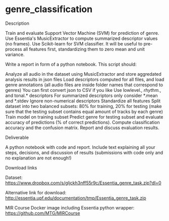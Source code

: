 # genre_classification

Description

Train and evaluate Support Vector Machine (SVM) for prediction of genre. Use Essentia's MusicExtractor to compute summarized descriptor values (no frames). Use Scikit-learn for SVM classifier. It will be useful to pre-process all features first, standardizing them to zero mean and unit variance.

Write a report in form of a python notebook. This script should:

Analyze all audio in the dataset using MusicExtractor and store aggredated analysis results in json files
Load descriptors computed for all files, and load genre annotations (all audio files are inside folder names that correspond to genres)
You can first convert json to CSV if you like
Use lowlevel.*, rhythm.*, and tonal.* descriptors
For summarized descriptors only consider *.mean and *.stdev
Ignore non-numerical descriptors
Standardize all features
Split dataset into two balanced subsets: 80% for training, 20% for testing (make sure that the testing subset contains equal amount of tracks by each genre)
Train model on training subset
Predict genre for testing subset and evaluate accuracy of predictions (% of correct predictions). Compute classification accuracy and the confusion matrix.
Report and discuss evaluation results.

Deliverable

A python notebook with code and report. Include text explaining all your steps, decisions, and discussion of results (submissions with code only and no explanation are not enough!)

Download links

Dataset: https://www.dropbox.com/s/gljckh3nff55r9c/Essentia_genre_task.zip?dl=0

Alternative link for download: http://essentia.upf.edu/documentation/tmp/Essentia_genre_task.zip

MIR Course Docker image including Essentia python wrapper: https://github.com/MTG/MIRCourse

